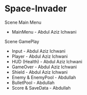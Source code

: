 # Space-Invader

Scene Main Menu

- MainMenu - Abdul Aziz Ichwani

Scene GamePlay

- Input - Abdul Aziz Ichwani
- Player - Abdul Aziz Ichwani
- HUD (Health) - Abdul Aziz Ichwani
- GameOver - Abdul Aziz Ichwani
- Shield - Abdul Aziz Ichwani
- Enemy & EnemyPool - Abdullah
- BulletPool - Abdullah
- Score & SaveData - Abdullah
